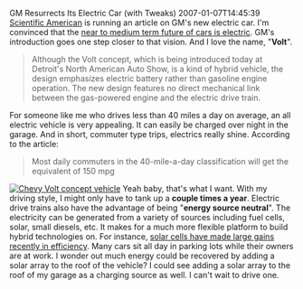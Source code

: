 GM Resurrects Its Electric Car (with Tweaks)
2007-01-07T14:45:39
[Scientific American](http://www.sciam.com/article.cfm?chanID=sa004&articleID=EE568144-E7F2-99DF-313C5C52D14CAD32) is running an article on GM's new electric car. I'm convinced that the [near to medium term future of cars is electric](http://mike-ward.net/blog?bloget_mode=View&bloget_item=18dd72fd-0854-41c0-a603-7d2379421129). GM's introduction goes one step closer to that vision. And I love the name, "**Volt**".

> Although the Volt concept, which is being introduced today at Detroit's North American Auto Show, is a kind of hybrid vehicle, the design emphasizes electric battery rather than gasoline engine operation. The new design features no direct mechanical link between the gas-powered engine and the electric drive train.

For someone like me who drives less than 40 miles a day on average, an all electric vehicle is very appealing. It can easily be charged over night in the garage. And in short, commuter type trips, electrics really shine. According to the article:

> Most daily commuters in the 40-mile-a-day classification will get the equivalent of 150 mpg

[![Chevy Volt concept vehicle](http://mike-ward.net/content/images/blog/WindowsLiveWriter/GMResurrectsItsElectricCarwithTweaks_80B8/chevyvolt_thumb%5B2%5D.gif)](http://mike-ward.net/content/images/blog/WindowsLiveWriter/GMResurrectsItsElectricCarwithTweaks_80B8/chevyvolt%5B4%5D.gif) Yeah baby, that's what I want. With my driving style, I might only have to tank up a **couple times a year**. Electric drive trains also have the advantage of being "**energy source neutral**". The electricity can be generated from a variety of sources including fuel cells, solar, small diesels, etc. It makes for a much more flexible platform to build hybrid technologies on. For instance, [solar cells have made large gains recently in efficiency](http://www.energy.gov/news/4503.htm). Many cars sit all day in parking lots while their owners are at work. I wonder out much energy could be recovered by adding a solar array to the roof of the vehicle? I could see adding a solar array to the roof of my garage as a charging source as well. I can't wait to drive one.
